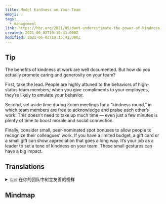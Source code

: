 ```yaml
---
title: Model Kindness on Your Team
emoji: 💡
tags:
  - management
link: https://hbr.org/2021/05/dont-underestimate-the-power-of-kindness-at-work?utm_medium=email&utm_source=newsletter_daily&utm_campaign=mtod_notactsubs
created: 2021-06-02T19:15:41.000Z
modified: 2021-06-02T19:15:41.000Z
---
```


## Tip

The benefits of kindness at work are well documented. But how do you actually promote caring and generosity on your team?

First, take the lead. People are highly attuned to the behaviors of high-status team members; when you give compliments to your employees, they’re likely to emulate your behavior.

Second, set aside time during Zoom meetings for a “kindness round,” in which team members are free to acknowledge and praise each other’s work. This doesn’t need to take up much time — even just a few minutes is plenty of time to boost morale and social connection.

Finally, consider small, peer-nominated spot bonuses to allow people to recognize their colleagues’ work. If you have a limited budget, a gift card or a small gift can show appreciation that goes a long way. It’s your job as a leader to set a tone of kindness on your team. These small gestures can have a big impact.

## Translations

<details>
   <summary>🇨🇳 在你的团队中树立友善的榜样 </summary>

在工作中友善的好处是有据可查的。但如何才能真正促进团队的关心和慷慨呢?

首先，以身作则。人们对高地位团队成员的行为有高度的协调;当你赞美你的员工时，他们很可能会模仿你的行为。

第二，在 Zoom 会议期间，留出时间进行“善举”，在这轮会议中，团队成员可以自由地承认和称赞彼此的工作。这并不需要花费太多的时间——即使只是几分钟的时间，也足够提升士气和社交联系。

最后，考虑小额的、由同事提名的奖金，让人们认可他们的同事的工作。如果你的预算有限，一张礼品卡或一件小礼物可以表达你的感激之情。作为一个领导者，你的工作就是为你的团队设定一个友善的基调。这些小举动可以产生很大的影响。

</details>

## Mindmap

![]()
